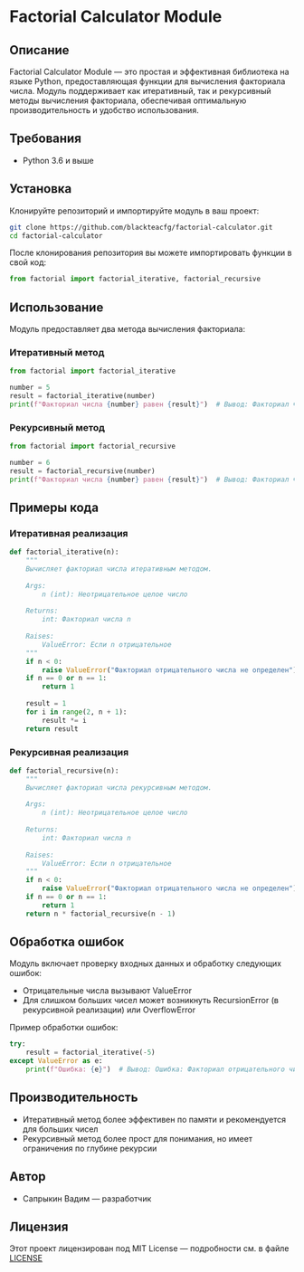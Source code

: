 # Factorial Calculator Module

## Описание

Factorial Calculator Module — это простая и эффективная библиотека на языке Python, предоставляющая функции для вычисления факториала числа. Модуль поддерживает как итеративный, так и рекурсивный методы вычисления факториала, обеспечивая оптимальную производительность и удобство использования.

## Требования

- Python 3.6 и выше

## Установка

Клонируйте репозиторий и импортируйте модуль в ваш проект:

```bash
git clone https://github.com/blackteacfg/factorial-calculator.git
cd factorial-calculator
```

После клонирования репозитория вы можете импортировать функции в свой код:

```python
from factorial import factorial_iterative, factorial_recursive
```

## Использование

Модуль предоставляет два метода вычисления факториала:

### Итеративный метод

```python
from factorial import factorial_iterative

number = 5
result = factorial_iterative(number)
print(f"Факториал числа {number} равен {result}")  # Вывод: Факториал числа 5 равен 120
```

### Рекурсивный метод

```python
from factorial import factorial_recursive

number = 6
result = factorial_recursive(number)
print(f"Факториал числа {number} равен {result}")  # Вывод: Факториал числа 6 равен 720
```

## Примеры кода

### Итеративная реализация

```python
def factorial_iterative(n):
    """
    Вычисляет факториал числа итеративным методом.
    
    Args:
        n (int): Неотрицательное целое число
        
    Returns:
        int: Факториал числа n
        
    Raises:
        ValueError: Если n отрицательное
    """
    if n < 0:
        raise ValueError("Факториал отрицательного числа не определен")
    if n == 0 or n == 1:
        return 1
        
    result = 1
    for i in range(2, n + 1):
        result *= i
    return result
```

### Рекурсивная реализация

```python
def factorial_recursive(n):
    """
    Вычисляет факториал числа рекурсивным методом.
    
    Args:
        n (int): Неотрицательное целое число
        
    Returns:
        int: Факториал числа n
        
    Raises:
        ValueError: Если n отрицательное
    """
    if n < 0:
        raise ValueError("Факториал отрицательного числа не определен")
    if n == 0 or n == 1:
        return 1
    return n * factorial_recursive(n - 1)
```

## Обработка ошибок

Модуль включает проверку входных данных и обработку следующих ошибок:

- Отрицательные числа вызывают ValueError
- Для слишком больших чисел может возникнуть RecursionError (в рекурсивной реализации) или OverflowError

Пример обработки ошибок:

```python
try:
    result = factorial_iterative(-5)
except ValueError as e:
    print(f"Ошибка: {e}")  # Вывод: Ошибка: Факториал отрицательного числа не определен
```

## Производительность

- Итеративный метод более эффективен по памяти и рекомендуется для больших чисел
- Рекурсивный метод более прост для понимания, но имеет ограничения по глубине рекурсии

## Автор

- Сапрыкин Вадим — разработчик

## Лицензия

Этот проект лицензирован под MIT License — подробности см. в файле [LICENSE](LICENSE)

